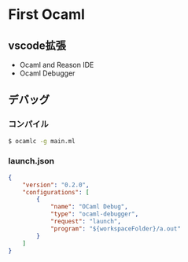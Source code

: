 # First Ocaml

## vscode拡張

* Ocaml and Reason IDE
* Ocaml Debugger

## デバッグ

### コンパイル

```bash
$ ocamlc -g main.ml
```

### launch.json

```json
{
    "version": "0.2.0",
    "configurations": [
        {
            "name": "OCaml Debug",
            "type": "ocaml-debugger",
            "request": "launch",
            "program": "${workspaceFolder}/a.out"
        }
    ]
}
```